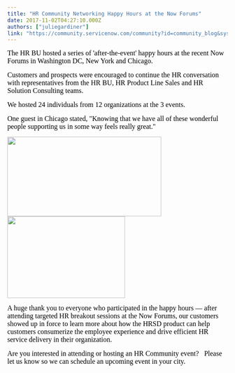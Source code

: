 ```yaml
---
title: "HR Community Networking Happy Hours at the Now Forums"
date: 2017-11-02T04:27:10.000Z
authors: ["juliegardiner"]
link: "https://community.servicenow.com/community?id=community_blog&sys_id=7aecae65dbd0dbc01dcaf3231f96196e"
---
```

<p><span style="color: black; font-size: 12pt; font-family: verdana,geneva;">The HR BU hosted a series of 'after-the-event' happy hours at the recent Now Forums in Washington DC, New York and Chicago.</span></p><p><span style="font-family: verdana,geneva; font-size: 12pt;"> </span></p><p><span style="color: black; font-family: verdana,geneva; font-size: 12pt;">Customers and prospects were encouraged to continue the HR conversation with representatives from the HR BU, HR Product Line Sales and HR Solution Consulting teams.</span></p><p><span style="font-family: verdana,geneva; font-size: 12pt;"> </span></p><p><span style="color: black; font-family: verdana,geneva; font-size: 12pt;">We hosted 24 individuals from 12 organizations at the 3 events. </span></p><p><span style="color: black; font-family: verdana,geneva; font-size: 12pt;">One guest in Chicago stated, "Knowing that we have all of these wonderful people supporting us in some way feels really great."</span></p><p><span style="font-family: verdana,geneva; font-size: 12pt;"><img  alt="" class="image-1 jive-image" height="182" src="77dd2335db58dfc0b322f4621f9619a9.iix" style="width: 352px; height: 182.069px;" width="352"/><img  alt="" class="image-2 jive-image" height="186" src="057a198adbd813043eb27a9e0f9619d2.iix" style="width: 269px; height: 186.361px;" width="269"/> </span></p><p></p><p><span style="font-family: verdana,geneva; font-size: 12pt;"><span style="color: black;">A huge thank you to everyone who participated in the happy hours — after attending targeted HR breakout sessions at the Now Forums, our customers showed up in force to learn more about how the HRSD product can help customers </span><span style="color: black;">consumerize the employee experience and drive efficient HR service delivery in their organization.</span></span></p><p><span style="font-family: verdana,geneva; font-size: 12pt;"> </span></p><p><span style="color: black; font-family: verdana,geneva; font-size: 12pt;">Are you interested in attending or hosting an HR Community event?   Please let us know so we can schedule an upcoming event in your city.</span></p><p><span style="font-family: verdana,geneva; font-size: 12pt;"> </span></p><p><span style="font-family: verdana,geneva; font-size: 12pt;"> </span></p>